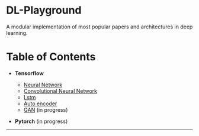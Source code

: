 ****DL-Playground****
===================
A modular implementation of most popular papers and architectures in deep learning. 
# **Table of Contents**

 - **Tensorflow**
     - [Neural Network](https://github.com/Mrgemy95/DL-Playground/tree/master/Tensorflow/NeuralNetwork) 
     - [Convolutional Neural Network](https://github.com/Mrgemy95/DL-Playground/tree/master/Tensorflow/ConvNueralNetwork) 
     - [Lstm](https://github.com/Mrgemy95/DL-Playground/tree/master/Tensorflow/LSTM) 
     - [Auto encoder](https://github.com/Mrgemy95/DL-Playground/tree/master/Tensorflow/auto_encoder)
     - [GAN](https://github.com/Mrgemy95/DL-Playground/tree/master/Tensorflow/GAN) (in progress)
 
- **Pytorch** (in progress)
  
----------

